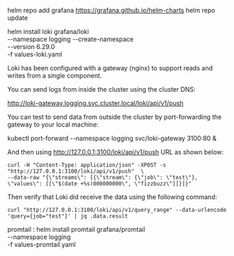 helm repo add grafana https://grafana.github.io/helm-charts
helm repo update

helm install loki grafana/loki \
  --namespace logging --create-namespace \
  --version 6.29.0 \
  -f values-loki.yaml 


Loki has been configured with a gateway (nginx) to support reads and writes from a single component.

You can send logs from inside the cluster using the cluster DNS:

http://loki-gateway.logging.svc.cluster.local/loki/api/v1/push

You can test to send data from outside the cluster by port-forwarding the gateway to your local machine:

  kubectl port-forward --namespace logging svc/loki-gateway 3100:80 &

And then using http://127.0.0.1:3100/loki/api/v1/push URL as shown below:

```
curl -H "Content-Type: application/json" -XPOST -s "http://127.0.0.1:3100/loki/api/v1/push"  \
--data-raw "{\"streams\": [{\"stream\": {\"job\": \"test\"}, \"values\": [[\"$(date +%s)000000000\", \"fizzbuzz\"]]}]}"
```

Then verify that Loki did receive the data using the following command:

```
curl "http://127.0.0.1:3100/loki/api/v1/query_range" --data-urlencode 'query={job="test"}' | jq .data.result
```

promtail :
helm install promtail grafana/promtail \
  --namespace logging \
  -f values-promtail.yaml

